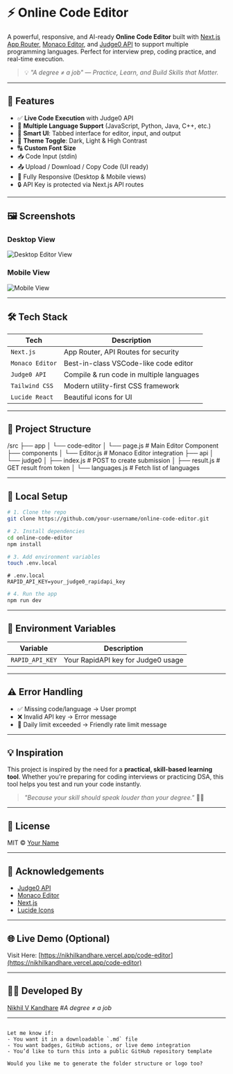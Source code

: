 
# ⚡ Online Code Editor

A powerful, responsive, and AI-ready **Online Code Editor** built with [Next.js App Router](https://nextjs.org/docs/app), [Monaco Editor](https://microsoft.github.io/monaco-editor/), and [Judge0 API](https://judge0.com/) to support multiple programming languages. Perfect for interview prep, coding practice, and real-time execution.

> 💡 _"A degree ≠ a job" — Practice, Learn, and Build Skills that Matter._

---

## 🚀 Features

- ✅ **Live Code Execution** with Judge0 API
- 🎯 **Multiple Language Support** (JavaScript, Python, Java, C++, etc.)
- 🧠 **Smart UI**: Tabbed interface for editor, input, and output
- 🌙 **Theme Toggle**: Dark, Light & High Contrast
- 🔠 **Custom Font Size**
- 📥 Code Input (stdin)
- 📤 Upload / Download / Copy Code (UI ready)
- 📱 Fully Responsive (Desktop & Mobile views)
- 🔒 API Key is protected via Next.js API routes

---

## 🖼️ Screenshots

### Desktop View  
![Desktop Editor View](/desktop.png)

### Mobile View  
![Mobile View](/mobile.jpeg)

---

## 🛠️ Tech Stack

| Tech         | Description                           |
|--------------|---------------------------------------|
| `Next.js`    | App Router, API Routes for security   |
| `Monaco Editor` | Best-in-class VSCode-like code editor |
| `Judge0 API` | Compile & run code in multiple languages |
| `Tailwind CSS` | Modern utility-first CSS framework   |
| `Lucide React` | Beautiful icons for UI               |

---

## 📁 Project Structure

/src
├── app
│   └── code-editor
│       └── page.js        # Main Editor Component
├── components
│   └── Editor.js          # Monaco Editor integration
├── api
│   └── judge0
│       ├── index.js       # POST to create submission
│       ├── result.js      # GET result from token
│       └── languages.js   # Fetch list of languages


---

## 🧪 Local Setup

```bash
# 1. Clone the repo
git clone https://github.com/your-username/online-code-editor.git

# 2. Install dependencies
cd online-code-editor
npm install

# 3. Add environment variables
touch .env.local
````

```env
# .env.local
RAPID_API_KEY=your_judge0_rapidapi_key
```

```bash
# 4. Run the app
npm run dev
```

---

## 🔐 Environment Variables

| Variable        | Description                        |
| --------------- | ---------------------------------- |
| `RAPID_API_KEY` | Your RapidAPI key for Judge0 usage |

---

## ⚠️ Error Handling

* ✅ Missing code/language → User prompt
* ❌ Invalid API key → Error message
* 🚫 Daily limit exceeded → Friendly rate limit message

---

## 💡 Inspiration

This project is inspired by the need for a **practical, skill-based learning tool**. Whether you're preparing for coding interviews or practicing DSA, this tool helps you test and run your code instantly.

> *"Because your skill should speak louder than your degree."* 👨‍💻

---

## 📜 License

MIT © [Your Name](https://your-portfolio-link.com)

---

## 🙌 Acknowledgements

* [Judge0 API](https://judge0.com/)
* [Monaco Editor](https://microsoft.github.io/monaco-editor/)
* [Next.js](https://nextjs.org/)
* [Lucide Icons](https://lucide.dev/)

---

## 🌐 Live Demo (Optional)

Visit Here: [https://nikhilkandhare.vercel.app/code-editor](https://nikhilkandhare.vercel.app/code-editor)

---

## 👨‍💻 Developed By

[Nikhil V Kandhare](https://nikhilkandhare.vercel.app/)
*#A degree ≠ a job*

---

```

Let me know if:
- You want it in a downloadable `.md` file
- You want badges, GitHub actions, or live demo integration
- You’d like to turn this into a public GitHub repository template

Would you like me to generate the folder structure or logo too?
```
